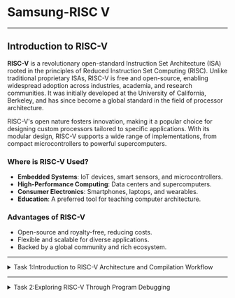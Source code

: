 # Samsung-RISC V
-----
## Introduction to RISC-V

**RISC-V** is a revolutionary open-standard Instruction Set Architecture (ISA) rooted in the principles of Reduced Instruction Set Computing (RISC). Unlike traditional proprietary ISAs, RISC-V is free and open-source, enabling widespread adoption across industries, academia, and research communities. It was initially developed at the University of California, Berkeley, and has since become a global standard in the field of processor architecture.

RISC-V's open nature fosters innovation, making it a popular choice for designing custom processors tailored to specific applications. With its modular design, RISC-V supports a wide range of implementations, from compact microcontrollers to powerful supercomputers.

### Where is RISC-V Used?
- **Embedded Systems**: IoT devices, smart sensors, and microcontrollers.
- **High-Performance Computing**: Data centers and supercomputers.
- **Consumer Electronics**: Smartphones, laptops, and wearables.
- **Education**: A preferred tool for teaching computer architecture.

### Advantages of RISC-V
- Open-source and royalty-free, reducing costs.
- Flexible and scalable for diverse applications.
- Backed by a global community and rich ecosystem.
-----
<details>
<summary>Task 1:Introduction to RISC-V Architecture and Compilation Workflow</summary>

#### Objective:
To install the RISC-V toolchain using VDI, write a C program to calculate the sum of numbers from 1 to N, and verify that the output from the C program matches the result obtained using the RISC-V compiler.

---

#### Steps Performed:

1. **Install the RISC-V Toolchain**  
   - Installed the RISC-V toolchain by following [procedure](https://github.com/DivyambariBK/Samsung-riscv/tree/main/VDI%20and%20Virtual%20Box%20Download%20Procedure).
   - Verified the installation by running a simple test program.

2. **Write a C Program to Compute the Sum of Numbers (1 to N):**

   #### Commands and explanation
    - **Edit the C program**
   ```bash
   leafpad sum1ton.c &
Leafpad: A simple text editor for Linux used to create or edit text files, including C programs.

&: Runs the editor in the background so you can continue using the terminal.
- **Compile the C Program**
  ```bash
  gcc sum1ton.c
gcc: The GNU Compiler Collection is used to compile C programs into executable binaries.

![task1](https://github.com/user-attachments/assets/2965e967-ec62-4597-a8bb-bbc82f64648f)

3. **Run the Program Using the RISC-V Compiler:**
   #### Commands and explanation
    - **View the C Program in Terminal:**
   ```bash
   cat sum1ton.c
cat: Displays the content of the file sum1ton.

- **Compile the Program with RISC-V Compiler:**
   ```bash
   riscv64-unknown-elf-gcc -O1 -march=rv64i -mabi=lp64 -o sum1ton.o sum1ton.c
-O1: Enables basic optimization for faster execution.

-march=rv64i: Specifies the target architecture as RISC-V 64-bit (RV64I).

-mabi=lp64: Specifies the ABI as LP64 for 64-bit integers and pointers.

-o: Outputs the compiled file as sum1ton.o.
sum1ton.c: The input C file to compile.
- **Dump Object File Contents**
   ```bash
   riscv64-unknown-elf-objdump -d sum1_to_n.o
riscv64-unknown-elf-objdump: Dumps the assembly and other details from the compiled object file.

-d: Disassembles the object file to show machine instructions.
  
![task1.2](https://github.com/user-attachments/assets/2d8cb00b-4cec-4dee-abf7-16a97ef335fa) 

![task1. 3](https://github.com/user-attachments/assets/3524f1e8-bed1-4481-9857-af440e8b4e53)

![task1 .4](https://github.com/user-attachments/assets/b89ac945-6728-4505-bef2-e437c7362cda)

4.**Observations**
- The RISC-V compiler successfully compiled the C program, generating the object file without errors.
- The output obtained from the RISC-V execution matched the expected result from the C program, ensuring accuracy.
- The `riscv64-unknown-elf-objdump` command provided detailed assembly-level instructions for verification.
- The observed number of instructions confirm proper optimization and compatibility with the RISC-V architecture.

----
</details>
<hr>
<details>
<summary>Task 2:Exploring RISC-V Through Program Debugging</summary>
 

**Objective:**  

The objective of Task 2 was to understand the execution flow and behavior of programs on the RISC-V architecture by writing and compiling programs, executing them on the Spike simulator, and analyzing their instruction-level execution.

---

**Summary:**  
1. **Implementation:**  
   - Programs were written and validated in a high-level programming language.  
   - These programs were compiled for the RISC-V architecture using the RISC-V GCC compiler with various optimization flags.  

2. **Execution and Debugging:**  
   - The compiled binaries were executed using the `spike` simulator, a RISC-V ISA simulator.  
   - Debugging was performed using the `spike d` command to examine the instruction-by-instruction execution flow.  
   - Each instruction was analyzed manually from the program counter (PC) to understand the program's behavior.

3. **Key Learnings:**  
   - Developed a deeper understanding of the RISC-V assembly-level execution.  
   - Learned the relationship between high-level code and RISC-V instructions.  
   - Gained hands-on experience with debugging tools and techniques for the RISC-V environment.

4. **Tools Used:**  
   - RISC-V GCC for compiling programs.  
   - Spike simulator for running and debugging the binaries.  
5. **Images for Debugging Workflow**

To provide a clear understanding of the debugging process, here are images highlighting key steps during the execution and analysis:

- **Running the Program in Spike Simulator**  

   Description: This image shows the execution of the compiled RISC-V binary in the Spike simulator. It demonstrates how the program was run and the initial output observed.  

![2 25](https://github.com/user-attachments/assets/c5734d1f-41ff-4939-bf76-c38aa433bd3a)


- **Debugging Instructions Using `spike d`**  

   Description: This image highlights the usage of the `spike d` command to debug the program. It includes the first set of instructions and the program counter value at the start of debugging.  

![2 22](https://github.com/user-attachments/assets/c779a7b1-c8aa-4f92-9d85-affe0306d957)

![2 23](https://github.com/user-attachments/assets/77961d83-b047-4dfa-8979-bfa6c0cd0acb)


- **Step-by-Step Instruction Analysis**  

   Description: This image depicts the manual execution of each instruction during the debugging process, showing how the outputs were verified step-by-step.  

![2 24](https://github.com/user-attachments/assets/68cf3ba7-f52f-4116-8cfe-46d95b46063c)

---


**Outcome:**  
Task 2 enhanced knowledge of RISC-V by providing practical experience in compiling, executing, and debugging programs at an instruction level. This provided a practical understanding of the RISC-V architecture by exploring program execution and debugging at the instruction level. It enhanced familiarity with tools like the `spike` simulator for running and analyzing RISC-V binaries. The debugging process demonstrated how high-level code translates into machine instructions and allowed for step-by-step verification of program behavior. Additionally, the task highlighted the impact of compiler optimizations on instruction flow and performance. This hands-on experience strengthened foundational knowledge of RISC-V ISA and improved debugging skills for low-level programming.




